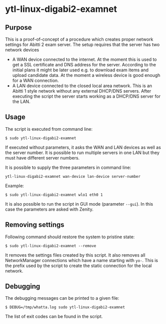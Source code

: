 # ytl-linux-digabi2-examnet

## Purpose

This is a proof-of-concept of a procedure which creates proper network settings
for Abitti 2 exam server. The setup requires that the server has two network devices
 * A WAN device connected to the internet. At the moment this is used to get a
   SSL certificate and DNS address for the server. According to the initial plans
   it might be later used e.g. to download exam items and upload candidate data.
   At the moment a wireless device is good enough for a WAN connection.
 * A LAN device connected to the closed local area network. This is an Abitti 1
   style network without any external DHCP/DNS servers. After executing the script
   the server starts working as a DHCP/DNS server for the LAN.

## Usage

The script is executed from command line:

`$ sudo ytl-linux-digabi2-examnet`

If executed without parameters, it asks the WAN and LAN devices as well as the
server number. It is possible to run multiple servers in one LAN but they must have
different server numbers.

It is possible to supply the three parameters in command line:

`ytl-linux-digabi2-examnet wan-device lan-device server-number`

Example:

`$ sudo ytl-linux-digabi2-examnet wlo1 eth0 1`

It is also possible to run the script in GUI mode (parameter `--gui`). In this case the
parameters are asked with Zenity.

## Removing settings

Following command should restore the system to pristine state:

`$ sudo ytl-linux-digabi2-examnet --remove`

It removes the settings files created by this script. It also removes all NetworkManager
connections which have a name starting with `yo-`. This is the prefix used by the
script to create the static connection for the local network.

## Debugging

The debugging messages can be printed to a given file:

`$ DEBUG=/tmp/whatta.log sudo ytl-linux-digabi2-examnet`

The list of exit codes can be found in the script.
